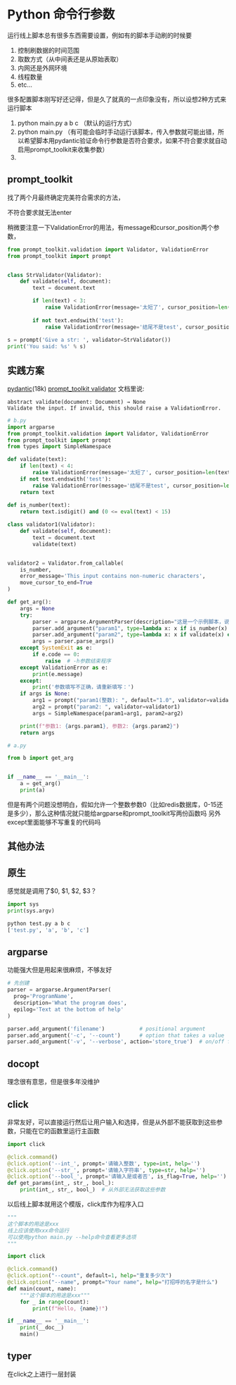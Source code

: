 # Python 命令行参数

运行线上脚本总有很多东西需要设置，例如有的脚本手动刷的时候要
1. 控制刷数据的时间范围
2. 取数方式（从中间表还是从原始表取）
3. 内网还是外网环境
4. 线程数量
5. etc...

很多配置脚本刚写好还记得，但是久了就真的一点印象没有，所以设想2种方式来运行脚本

1. python main.py a b c （默认的运行方式）
2. python main.py （有可能会临时手动运行该脚本，传入参数就可能出错，所以希望脚本用pydantic验证命令行参数是否符合要求，如果不符合要求就自动启用prompt_toolkit来收集参数）
3. 

## prompt_toolkit

找了两个月最终确定完美符合需求的方法，

不符合要求就无法enter

稍微要注意一下ValidationError的用法，有message和cursor_position两个参数，


```python
from prompt_toolkit.validation import Validator, ValidationError
from prompt_toolkit import prompt


class StrValidator(Validator):
    def validate(self, document):
        text = document.text

        if len(text) < 3:
            raise ValidationError(message='太短了', cursor_position=len(text))
        
        if not text.endswith('test'):
            raise ValidationError(message='结尾不是test', cursor_position=len(text))
            
s = prompt('Give a str: ', validator=StrValidator())
print('You said: %s' % s)
```

## 实践方案

[pydantic](https://github.com/pydantic/pydantic)(18k)
[prompt_toolkit validator](https://python-prompt-toolkit.readthedocs.io/en/stable/pages/reference.html#prompt_toolkit.validation.Validator)
文档里说:

```
abstract validate(document: Document) → None
Validate the input. If invalid, this should raise a ValidationError.
```

```python
# b.py
import argparse
from prompt_toolkit.validation import Validator, ValidationError
from prompt_toolkit import prompt
from types import SimpleNamespace

def validate(text):
    if len(text) < 4:
        raise ValidationError(message='太短了', cursor_position=len(text)) # InputError('太短了')
    if not text.endswith('test'):
        raise ValidationError(message='结尾不是test', cursor_position=len(text)) # InputError('结尾不是test')
    return text
       
def is_number(text):
    return text.isdigit() and (0 <= eval(text) < 15)

class validator1(Validator):
    def validate(self, document):
        text = document.text
        validate(text)


validator2 = Validator.from_callable(
    is_number,
    error_message='This input contains non-numeric characters',
    move_cursor_to_end=True
)

def get_arg():
    args = None
    try:
        parser = argparse.ArgumentParser(description="这是一个示例脚本，说明如何使用argparse处理命令行参数。")
        parser.add_argument("param1", type=lambda x: x if is_number(x) else 1/0, help="第一个参数的说明")
        parser.add_argument("param2", type=lambda x: x if validate(x) else 1/0, help="第二个参数的说明")
        args = parser.parse_args()
    except SystemExit as e:
        if e.code == 0:
            raise  # -h参数结束程序
    except ValidationError as e:
        print(e.message)
    except:
        print('参数填写不正确，请重新填写：')
    if args is None:
        arg1 = prompt("param1(整数): ", default="1.0", validator=validator2)
        arg2 = prompt("param2: ", validator=validator1)
        args = SimpleNamespace(param1=arg1, param2=arg2)

    print(f"参数1: {args.param1}, 参数2: {args.param2}")
    return args
```

```python
# a.py

from b import get_arg


if __name__ == '__main__':
    a = get_arg()
    print(a)
```

但是有两个问题没想明白，假如允许一个整数参数0（比如redis数据库，0-15还是多少），那么这种情况就只能给argparse和prompt_toolkit写两份函数吗
另外except里面能够不写重复的代码吗


## 其他办法

## 原生
感觉就是调用了$0, $1, $2, $3？

```python
import sys
print(sys.argv)
```

```bash
python test.py a b c
['test.py', 'a', 'b', 'c']
```

## argparse

功能强大但是用起来很麻烦，不够友好

```python
# 先创建
parser = argparse.ArgumentParser(
  prog='ProgramName',
  description='What the program does',
  epilog='Text at the bottom of help'
)

parser.add_argument('filename')           # positional argument
parser.add_argument('-c', '--count')      # option that takes a value
parser.add_argument('-v', '--verbose', action='store_true')  # on/off flag
```

## docopt
理念很有意思，但是很多年没维护

## click
非常友好，可以直接运行然后让用户输入和选择，但是从外部不能获取到这些参数，只能在它的函数里运行主函数

```python
import click

@click.command()
@click.option('--int_', prompt='请输入整数', type=int, help='')
@click.option('--str_', prompt='请输入字符串', type=str, help='')
@click.option('--bool_', prompt='请输入是或者否', is_flag=True, help='')
def get_params(int_, str_, bool_):
    print(int_, str_, bool_)  # 从外部无法获取这些参数

```

以后线上脚本就用这个模版，click库作为程序入口

```python
"""
这个脚本的用途是xxx
线上应该使用xxx命令运行
可以使用python main.py --help命令查看更多选项
"""

import click

@click.command()
@click.option("--count", default=1, help="重复多少次")
@click.option("--name", prompt="Your name", help="打招呼的名字是什么")
def main(count, name):
    """这个脚本的用途是xxx"""
    for _ in range(count):
        print(f"Hello, {name}!")

if __name__ == '__main__':
    print(__doc__)
    main()
```

## typer

在click之上进行一层封装





